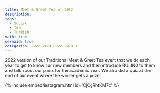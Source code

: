 ```yaml
---
title: Meet & Greet Tea of 2022
description:
tags:
  - Social
  - Tea
  - Turkish
math: true
mermaid: true
categories: 2022-2023 2022-2023-1
---
```

2022 version of our Traditional Meet & Greet Tea event that we do each year to get to know our new members and then introduce BULING to them and talk about our plans for the academic year. We also did a quiz at the end of our event where the winner gets a prize.

{% include embed/instagram.html id='CjCgRhtKM7c' %}